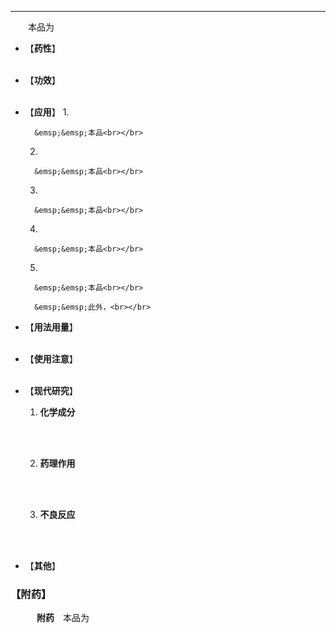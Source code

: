---
&emsp;&emsp;本品为

- 【**药性**】
	<br></br>

- 【**功效**】
	<br></br>

- 【**应用**】
	1. 
		
		&emsp;&emsp;本品<br></br>
	
	2. 
		
		&emsp;&emsp;本品<br></br>
	
	3. 
		
		&emsp;&emsp;本品<br></br>
	
	4. 
		
		&emsp;&emsp;本品<br></br>
	
	5. 
		
		&emsp;&emsp;本品<br></br>

		&emsp;&emsp;此外，<br></br>

- 【**用法用量**】
	<br></br>

- 【**使用注意**】
	<br></br>

- 【**现代研究**】
	1. **化学成分**
		
		&emsp;&emsp;<br></br>
	
	2. **药理作用**
		
		&emsp;&emsp;<br></br>
	
	3. **不良反应**
		
		&emsp;&emsp;<br></br>

- 【**其他**】
	

### 【附药】

&emsp;&emsp;&emsp;**附药**&emsp;本品为